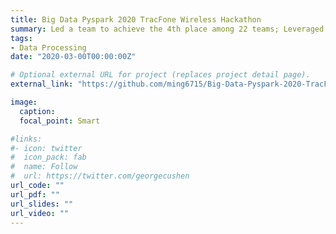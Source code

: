 ```yaml
---
title: Big Data Pyspark 2020 TracFone Wireless Hackathon
summary: Led a team to achieve the 4th place among 22 teams; Leveraged Spark, Python, and Git to apply Random Forest and XGBoost to predict Active vs. Inactive customers.
tags:
- Data Processing
date: "2020-03-00T00:00:00Z"

# Optional external URL for project (replaces project detail page).
external_link: "https://github.com/ming6715/Big-Data-Pyspark-2020-TracFone-Wireless-Hackathon"

image:
  caption:
  focal_point: Smart

#links:
#- icon: twitter
#  icon_pack: fab
#  name: Follow
#  url: https://twitter.com/georgecushen
url_code: ""
url_pdf: ""
url_slides: ""
url_video: ""
---
```

